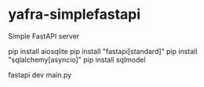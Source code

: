 # yafra-simplefastapi
Simple FastAPI server

pip install aiosqlite
pip install "fastapi[standard]"
pip install "sqlalchemy[asyncio]"
pip install sqlmodel


fastapi dev main.py